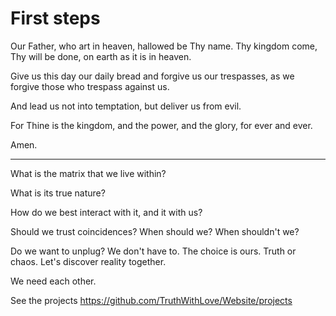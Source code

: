 # First steps

Our Father, who art in heaven, hallowed be Thy name.
Thy kingdom come, Thy will be done, on earth as it is in heaven.

Give us this day our daily bread and forgive us our trespasses,
as we forgive those who trespass against us.

And lead us not into temptation, but deliver us from evil.

For Thine is the kingdom, and the power, and the glory,
for ever and ever.

Amen.

-------- 

What is the matrix that we live within?

What is its true nature?

How do we best interact with it, and it with us?

Should we trust coincidences? When should we?  When shouldn't we?

Do we want to unplug? We don't have to.  The choice is ours. Truth or chaos. Let's discover reality together.

We need each other.

See the projects
https://github.com/TruthWithLove/Website/projects
